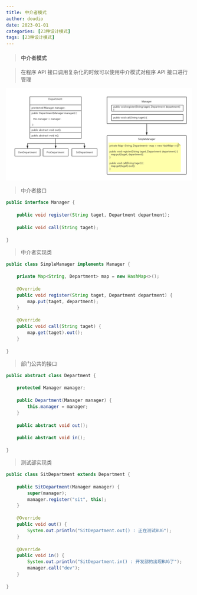 ```yaml
---
title: 中介者模式
author: doudio
date: 2023-01-01
categories: [23种设计模式]
tags: [23种设计模式]
---
```


> #### 中介者模式

> 在程序 API 接口调用复杂化的时候可以使用中介模式对程序 API 接口进行管理

![](https://raw.githubusercontent.com/doudio/note/master/23种设计模式/img/mediator.png)

> 中介者接口

```java
public interface Manager {

	public void register(String taget, Department department);
	
	public void call(String taget);
	
}
```

> 中介者实现类

```java
public class SimpleManager implements Manager {

	private Map<String, Department> map = new HashMap<>();
	
	@Override
	public void register(String taget, Department department) {
		map.put(taget, department);
	}

	@Override
	public void call(String taget) {
		map.get(taget).out();
	}

}
```

> 部门公共的接口

```java
public abstract class Department {

	protected Manager manager;
	
	public Department(Manager manager) {
		this.manager = manager;
	}
	
	public abstract void out();
	
	public abstract void in();
	
}
```

> 测试部实现类

```java
public class SitDepartment extends Department {

	public SitDepartment(Manager manager) {
		super(manager);
		manager.register("sit", this);
	}

	@Override
	public void out() {
		System.out.println("SitDepartment.out() : 正在测试BUG");
	}

	@Override
	public void in() {
		System.out.println("SitDepartment.in() : 开发部的出现BUG了");
		manager.call("dev");
	}

}
```

